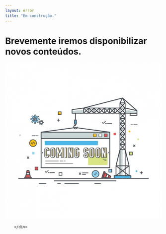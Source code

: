 ```yaml
---
layout: error
title: "Em construção."
---
```



<!--[if lt IE 8]>
	<link rel="stylesheet" type="text/css" href="/404/css/ie7.css" />
<![endif]-->
<div class="center">
			<div class="not-found-text">
				<h1 class="not-found-text">Brevemente iremos disponibilizar novos conteúdos.</h1>
			</div>
	</div>
<div id="wrapper">
	<div class="graphic">
	<p style="text-align:center;"><img src="/img/coming-soon.png"></p>
	<!--	<img src="/img/coming-soon.png" alt="404" align="middle" />-->
	</div>

	

	
	
		

			
		</div>

	


